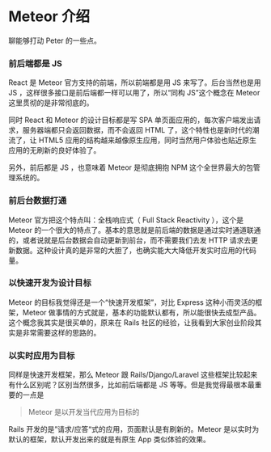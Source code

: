 # Meteor 介绍

聊能够打动 Peter 的一些点。

### 前后端都是 JS

React 是 Meteor 官方支持的前端，所以前端都是用 JS 来写了。后台当然也是用 JS ，这样很多接口是前后端都一样可以用了，所以“同构 JS”这个概念在 Meteor 这里贯彻的是非常彻底的。

同时 React 和 Meteor 的设计目标都是写 SPA 单页面应用的，每次客户端发出请求，服务器端都只会返回数据，而不会返回 HTML 了，这个特性也是新时代的潮流了，让 HTML5 应用的结构越来越像原生应用，同时当然用户体验也贴近原生应用的无刷新的良好体验了。

另外，前后都是 JS ，也意味着 Meteor 是彻底拥抱 NPM 这个全世界最大的包管理系统的。

### 前后台数据打通

Meteor 官方把这个特点叫：全栈响应式（ Full Stack Reactivity ），这个是 Meteor 的一个很大的特点了。基本的意思就是前后端的数据是通过实时通道联通的，或者说就是后台数据会自动更新到前台，而不需要我们去发 HTTP 请求去更新数据。这种设计真的是非常的大胆了，也确实能大大降低开发实时应用的代码量。

### 以快速开发为设计目标

Meteor 的目标我觉得还是一个“快速开发框架”，对比 Express 这种小而灵活的框架，Meteor 做事情的方式就是，基本的功能默认都有，所以能很快去成型产品。这个概念我其实是很买单的，原来在 Rails 社区的经验，让我看到大家创业阶段其实是非常需要这样的思路的。

### 以实时应用为目标

同样是快速开发框架，那么 Meteor 跟 Rails/Django/Laravel 这些框架比较起来有什么区别呢？区别当然很多，比如前后端都是 JS 等等。但是我觉得最根本最重要的一点是

> Meteor 是以开发当代应用为目标的

Rails 开发的是”请求/应答“式的应用，页面默认是有刷新的。Meteor 是以实时为默认的框架，默认开发出来的就是有原生 App 类似体验的效果。